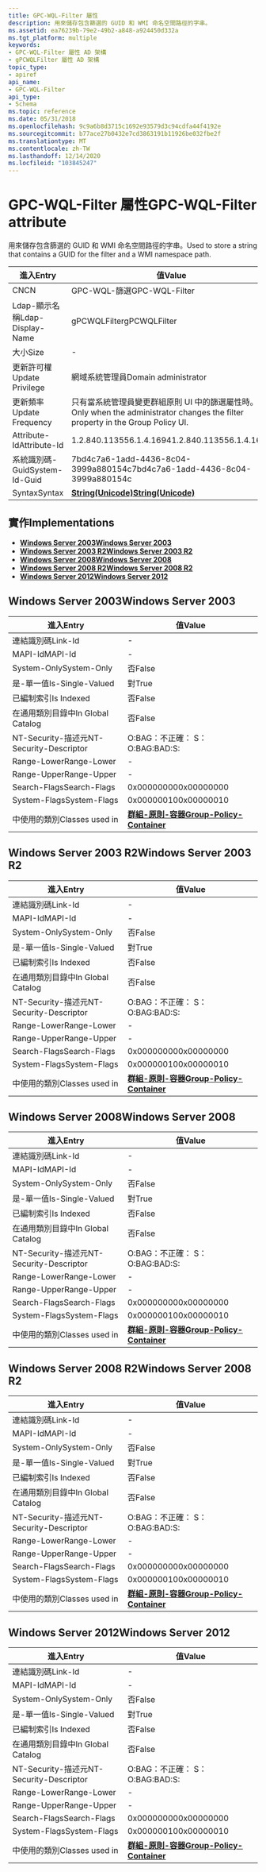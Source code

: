 ```yaml
---
title: GPC-WQL-Filter 屬性
description: 用來儲存包含篩選的 GUID 和 WMI 命名空間路徑的字串。
ms.assetid: ea76239b-79e2-49b2-a848-a924450d332a
ms.tgt_platform: multiple
keywords:
- GPC-WQL-Filter 屬性 AD 架構
- gPCWQLFilter 屬性 AD 架構
topic_type:
- apiref
api_name:
- GPC-WQL-Filter
api_type:
- Schema
ms.topic: reference
ms.date: 05/31/2018
ms.openlocfilehash: 9c9a6b8d3715c1692e93579d3c94cdfa44f4192e
ms.sourcegitcommit: b77ace27b0432e7cd3863191b11926be032fbe2f
ms.translationtype: MT
ms.contentlocale: zh-TW
ms.lasthandoff: 12/14/2020
ms.locfileid: "103845247"
---
```

# <a name="gpc-wql-filter-attribute"></a><span data-ttu-id="8d430-105">GPC-WQL-Filter 屬性</span><span class="sxs-lookup"><span data-stu-id="8d430-105">GPC-WQL-Filter attribute</span></span>

<span data-ttu-id="8d430-106">用來儲存包含篩選的 GUID 和 WMI 命名空間路徑的字串。</span><span class="sxs-lookup"><span data-stu-id="8d430-106">Used to store a string that contains a GUID for the filter and a WMI namespace path.</span></span>



| <span data-ttu-id="8d430-107">進入</span><span class="sxs-lookup"><span data-stu-id="8d430-107">Entry</span></span> | <span data-ttu-id="8d430-108">值</span><span class="sxs-lookup"><span data-stu-id="8d430-108">Value</span></span> |
|-------------------|---------------------------------------------------------------------------------|
| <span data-ttu-id="8d430-109">CN</span><span class="sxs-lookup"><span data-stu-id="8d430-109">CN</span></span>                | <span data-ttu-id="8d430-110">GPC-WQL-篩選</span><span class="sxs-lookup"><span data-stu-id="8d430-110">GPC-WQL-Filter</span></span>                                                                  |
| <span data-ttu-id="8d430-111">Ldap-顯示名稱</span><span class="sxs-lookup"><span data-stu-id="8d430-111">Ldap-Display-Name</span></span> | <span data-ttu-id="8d430-112">gPCWQLFilter</span><span class="sxs-lookup"><span data-stu-id="8d430-112">gPCWQLFilter</span></span>                                                                    |
| <span data-ttu-id="8d430-113">大小</span><span class="sxs-lookup"><span data-stu-id="8d430-113">Size</span></span>              | \-                                                                              |
| <span data-ttu-id="8d430-114">更新許可權</span><span class="sxs-lookup"><span data-stu-id="8d430-114">Update Privilege</span></span>  | <span data-ttu-id="8d430-115">網域系統管理員</span><span class="sxs-lookup"><span data-stu-id="8d430-115">Domain administrator</span></span>                                                            |
| <span data-ttu-id="8d430-116">更新頻率</span><span class="sxs-lookup"><span data-stu-id="8d430-116">Update Frequency</span></span>  | <span data-ttu-id="8d430-117">只有當系統管理員變更群組原則 UI 中的篩選屬性時。</span><span class="sxs-lookup"><span data-stu-id="8d430-117">Only when the administrator changes the filter property in the Group Policy UI.</span></span> |
| <span data-ttu-id="8d430-118">Attribute-Id</span><span class="sxs-lookup"><span data-stu-id="8d430-118">Attribute-Id</span></span>      | <span data-ttu-id="8d430-119">1.2.840.113556.1.4.1694</span><span class="sxs-lookup"><span data-stu-id="8d430-119">1.2.840.113556.1.4.1694</span></span>                                                         |
| <span data-ttu-id="8d430-120">系統識別碼-Guid</span><span class="sxs-lookup"><span data-stu-id="8d430-120">System-Id-Guid</span></span>    | <span data-ttu-id="8d430-121">7bd4c7a6-1add-4436-8c04-3999a880154c</span><span class="sxs-lookup"><span data-stu-id="8d430-121">7bd4c7a6-1add-4436-8c04-3999a880154c</span></span>                                            |
| <span data-ttu-id="8d430-122">Syntax</span><span class="sxs-lookup"><span data-stu-id="8d430-122">Syntax</span></span>            | [<span data-ttu-id="8d430-123">**String(Unicode)**</span><span class="sxs-lookup"><span data-stu-id="8d430-123">**String(Unicode)**</span></span>](s-string-unicode.md)                                     |



## <a name="implementations"></a><span data-ttu-id="8d430-124">實作</span><span class="sxs-lookup"><span data-stu-id="8d430-124">Implementations</span></span>

-   [<span data-ttu-id="8d430-125">**Windows Server 2003**</span><span class="sxs-lookup"><span data-stu-id="8d430-125">**Windows Server 2003**</span></span>](#windows-server-2003)
-   [<span data-ttu-id="8d430-126">**Windows Server 2003 R2**</span><span class="sxs-lookup"><span data-stu-id="8d430-126">**Windows Server 2003 R2**</span></span>](#windows-server-2003-r2)
-   [<span data-ttu-id="8d430-127">**Windows Server 2008**</span><span class="sxs-lookup"><span data-stu-id="8d430-127">**Windows Server 2008**</span></span>](#windows-server-2008)
-   [<span data-ttu-id="8d430-128">**Windows Server 2008 R2**</span><span class="sxs-lookup"><span data-stu-id="8d430-128">**Windows Server 2008 R2**</span></span>](#windows-server-2008-r2)
-   [<span data-ttu-id="8d430-129">**Windows Server 2012**</span><span class="sxs-lookup"><span data-stu-id="8d430-129">**Windows Server 2012**</span></span>](#windows-server-2012)

## <a name="windows-server-2003"></a><span data-ttu-id="8d430-130">Windows Server 2003</span><span class="sxs-lookup"><span data-stu-id="8d430-130">Windows Server 2003</span></span>



| <span data-ttu-id="8d430-131">進入</span><span class="sxs-lookup"><span data-stu-id="8d430-131">Entry</span></span> | <span data-ttu-id="8d430-132">值</span><span class="sxs-lookup"><span data-stu-id="8d430-132">Value</span></span> |
|------------------------|---------------------------------------------------------------------|
| <span data-ttu-id="8d430-133">連結識別碼</span><span class="sxs-lookup"><span data-stu-id="8d430-133">Link-Id</span></span>                | \-                                                                  |
| <span data-ttu-id="8d430-134">MAPI-Id</span><span class="sxs-lookup"><span data-stu-id="8d430-134">MAPI-Id</span></span>                | \-                                                                  |
| <span data-ttu-id="8d430-135">System-Only</span><span class="sxs-lookup"><span data-stu-id="8d430-135">System-Only</span></span>            | <span data-ttu-id="8d430-136">否</span><span class="sxs-lookup"><span data-stu-id="8d430-136">False</span></span>                                                               |
| <span data-ttu-id="8d430-137">是-單一值</span><span class="sxs-lookup"><span data-stu-id="8d430-137">Is-Single-Valued</span></span>       | <span data-ttu-id="8d430-138">對</span><span class="sxs-lookup"><span data-stu-id="8d430-138">True</span></span>                                                                |
| <span data-ttu-id="8d430-139">已編制索引</span><span class="sxs-lookup"><span data-stu-id="8d430-139">Is Indexed</span></span>             | <span data-ttu-id="8d430-140">否</span><span class="sxs-lookup"><span data-stu-id="8d430-140">False</span></span>                                                               |
| <span data-ttu-id="8d430-141">在通用類別目錄中</span><span class="sxs-lookup"><span data-stu-id="8d430-141">In Global Catalog</span></span>      | <span data-ttu-id="8d430-142">否</span><span class="sxs-lookup"><span data-stu-id="8d430-142">False</span></span>                                                               |
| <span data-ttu-id="8d430-143">NT-Security-描述元</span><span class="sxs-lookup"><span data-stu-id="8d430-143">NT-Security-Descriptor</span></span> | <span data-ttu-id="8d430-144">O:BAG：不正確： S：</span><span class="sxs-lookup"><span data-stu-id="8d430-144">O:BAG:BAD:S:</span></span>                                                        |
| <span data-ttu-id="8d430-145">Range-Lower</span><span class="sxs-lookup"><span data-stu-id="8d430-145">Range-Lower</span></span>            | \-                                                                  |
| <span data-ttu-id="8d430-146">Range-Upper</span><span class="sxs-lookup"><span data-stu-id="8d430-146">Range-Upper</span></span>            | \-                                                                  |
| <span data-ttu-id="8d430-147">Search-Flags</span><span class="sxs-lookup"><span data-stu-id="8d430-147">Search-Flags</span></span>           | <span data-ttu-id="8d430-148">0x00000000</span><span class="sxs-lookup"><span data-stu-id="8d430-148">0x00000000</span></span>                                                          |
| <span data-ttu-id="8d430-149">System-Flags</span><span class="sxs-lookup"><span data-stu-id="8d430-149">System-Flags</span></span>           | <span data-ttu-id="8d430-150">0x00000010</span><span class="sxs-lookup"><span data-stu-id="8d430-150">0x00000010</span></span>                                                          |
| <span data-ttu-id="8d430-151">中使用的類別</span><span class="sxs-lookup"><span data-stu-id="8d430-151">Classes used in</span></span>        | [<span data-ttu-id="8d430-152">**群組-原則-容器**</span><span class="sxs-lookup"><span data-stu-id="8d430-152">**Group-Policy-Container**</span></span>](c-grouppolicycontainer.md)<br/> |



## <a name="windows-server-2003-r2"></a><span data-ttu-id="8d430-153">Windows Server 2003 R2</span><span class="sxs-lookup"><span data-stu-id="8d430-153">Windows Server 2003 R2</span></span>



| <span data-ttu-id="8d430-154">進入</span><span class="sxs-lookup"><span data-stu-id="8d430-154">Entry</span></span> | <span data-ttu-id="8d430-155">值</span><span class="sxs-lookup"><span data-stu-id="8d430-155">Value</span></span> |
|------------------------|---------------------------------------------------------------------|
| <span data-ttu-id="8d430-156">連結識別碼</span><span class="sxs-lookup"><span data-stu-id="8d430-156">Link-Id</span></span>                | \-                                                                  |
| <span data-ttu-id="8d430-157">MAPI-Id</span><span class="sxs-lookup"><span data-stu-id="8d430-157">MAPI-Id</span></span>                | \-                                                                  |
| <span data-ttu-id="8d430-158">System-Only</span><span class="sxs-lookup"><span data-stu-id="8d430-158">System-Only</span></span>            | <span data-ttu-id="8d430-159">否</span><span class="sxs-lookup"><span data-stu-id="8d430-159">False</span></span>                                                               |
| <span data-ttu-id="8d430-160">是-單一值</span><span class="sxs-lookup"><span data-stu-id="8d430-160">Is-Single-Valued</span></span>       | <span data-ttu-id="8d430-161">對</span><span class="sxs-lookup"><span data-stu-id="8d430-161">True</span></span>                                                                |
| <span data-ttu-id="8d430-162">已編制索引</span><span class="sxs-lookup"><span data-stu-id="8d430-162">Is Indexed</span></span>             | <span data-ttu-id="8d430-163">否</span><span class="sxs-lookup"><span data-stu-id="8d430-163">False</span></span>                                                               |
| <span data-ttu-id="8d430-164">在通用類別目錄中</span><span class="sxs-lookup"><span data-stu-id="8d430-164">In Global Catalog</span></span>      | <span data-ttu-id="8d430-165">否</span><span class="sxs-lookup"><span data-stu-id="8d430-165">False</span></span>                                                               |
| <span data-ttu-id="8d430-166">NT-Security-描述元</span><span class="sxs-lookup"><span data-stu-id="8d430-166">NT-Security-Descriptor</span></span> | <span data-ttu-id="8d430-167">O:BAG：不正確： S：</span><span class="sxs-lookup"><span data-stu-id="8d430-167">O:BAG:BAD:S:</span></span>                                                        |
| <span data-ttu-id="8d430-168">Range-Lower</span><span class="sxs-lookup"><span data-stu-id="8d430-168">Range-Lower</span></span>            | \-                                                                  |
| <span data-ttu-id="8d430-169">Range-Upper</span><span class="sxs-lookup"><span data-stu-id="8d430-169">Range-Upper</span></span>            | \-                                                                  |
| <span data-ttu-id="8d430-170">Search-Flags</span><span class="sxs-lookup"><span data-stu-id="8d430-170">Search-Flags</span></span>           | <span data-ttu-id="8d430-171">0x00000000</span><span class="sxs-lookup"><span data-stu-id="8d430-171">0x00000000</span></span>                                                          |
| <span data-ttu-id="8d430-172">System-Flags</span><span class="sxs-lookup"><span data-stu-id="8d430-172">System-Flags</span></span>           | <span data-ttu-id="8d430-173">0x00000010</span><span class="sxs-lookup"><span data-stu-id="8d430-173">0x00000010</span></span>                                                          |
| <span data-ttu-id="8d430-174">中使用的類別</span><span class="sxs-lookup"><span data-stu-id="8d430-174">Classes used in</span></span>        | [<span data-ttu-id="8d430-175">**群組-原則-容器**</span><span class="sxs-lookup"><span data-stu-id="8d430-175">**Group-Policy-Container**</span></span>](c-grouppolicycontainer.md)<br/> |



## <a name="windows-server-2008"></a><span data-ttu-id="8d430-176">Windows Server 2008</span><span class="sxs-lookup"><span data-stu-id="8d430-176">Windows Server 2008</span></span>



| <span data-ttu-id="8d430-177">進入</span><span class="sxs-lookup"><span data-stu-id="8d430-177">Entry</span></span> | <span data-ttu-id="8d430-178">值</span><span class="sxs-lookup"><span data-stu-id="8d430-178">Value</span></span> |
|------------------------|---------------------------------------------------------------------|
| <span data-ttu-id="8d430-179">連結識別碼</span><span class="sxs-lookup"><span data-stu-id="8d430-179">Link-Id</span></span>                | \-                                                                  |
| <span data-ttu-id="8d430-180">MAPI-Id</span><span class="sxs-lookup"><span data-stu-id="8d430-180">MAPI-Id</span></span>                | \-                                                                  |
| <span data-ttu-id="8d430-181">System-Only</span><span class="sxs-lookup"><span data-stu-id="8d430-181">System-Only</span></span>            | <span data-ttu-id="8d430-182">否</span><span class="sxs-lookup"><span data-stu-id="8d430-182">False</span></span>                                                               |
| <span data-ttu-id="8d430-183">是-單一值</span><span class="sxs-lookup"><span data-stu-id="8d430-183">Is-Single-Valued</span></span>       | <span data-ttu-id="8d430-184">對</span><span class="sxs-lookup"><span data-stu-id="8d430-184">True</span></span>                                                                |
| <span data-ttu-id="8d430-185">已編制索引</span><span class="sxs-lookup"><span data-stu-id="8d430-185">Is Indexed</span></span>             | <span data-ttu-id="8d430-186">否</span><span class="sxs-lookup"><span data-stu-id="8d430-186">False</span></span>                                                               |
| <span data-ttu-id="8d430-187">在通用類別目錄中</span><span class="sxs-lookup"><span data-stu-id="8d430-187">In Global Catalog</span></span>      | <span data-ttu-id="8d430-188">否</span><span class="sxs-lookup"><span data-stu-id="8d430-188">False</span></span>                                                               |
| <span data-ttu-id="8d430-189">NT-Security-描述元</span><span class="sxs-lookup"><span data-stu-id="8d430-189">NT-Security-Descriptor</span></span> | <span data-ttu-id="8d430-190">O:BAG：不正確： S：</span><span class="sxs-lookup"><span data-stu-id="8d430-190">O:BAG:BAD:S:</span></span>                                                        |
| <span data-ttu-id="8d430-191">Range-Lower</span><span class="sxs-lookup"><span data-stu-id="8d430-191">Range-Lower</span></span>            | \-                                                                  |
| <span data-ttu-id="8d430-192">Range-Upper</span><span class="sxs-lookup"><span data-stu-id="8d430-192">Range-Upper</span></span>            | \-                                                                  |
| <span data-ttu-id="8d430-193">Search-Flags</span><span class="sxs-lookup"><span data-stu-id="8d430-193">Search-Flags</span></span>           | <span data-ttu-id="8d430-194">0x00000000</span><span class="sxs-lookup"><span data-stu-id="8d430-194">0x00000000</span></span>                                                          |
| <span data-ttu-id="8d430-195">System-Flags</span><span class="sxs-lookup"><span data-stu-id="8d430-195">System-Flags</span></span>           | <span data-ttu-id="8d430-196">0x00000010</span><span class="sxs-lookup"><span data-stu-id="8d430-196">0x00000010</span></span>                                                          |
| <span data-ttu-id="8d430-197">中使用的類別</span><span class="sxs-lookup"><span data-stu-id="8d430-197">Classes used in</span></span>        | [<span data-ttu-id="8d430-198">**群組-原則-容器**</span><span class="sxs-lookup"><span data-stu-id="8d430-198">**Group-Policy-Container**</span></span>](c-grouppolicycontainer.md)<br/> |



## <a name="windows-server-2008-r2"></a><span data-ttu-id="8d430-199">Windows Server 2008 R2</span><span class="sxs-lookup"><span data-stu-id="8d430-199">Windows Server 2008 R2</span></span>



| <span data-ttu-id="8d430-200">進入</span><span class="sxs-lookup"><span data-stu-id="8d430-200">Entry</span></span> | <span data-ttu-id="8d430-201">值</span><span class="sxs-lookup"><span data-stu-id="8d430-201">Value</span></span> |
|------------------------|---------------------------------------------------------------------|
| <span data-ttu-id="8d430-202">連結識別碼</span><span class="sxs-lookup"><span data-stu-id="8d430-202">Link-Id</span></span>                | \-                                                                  |
| <span data-ttu-id="8d430-203">MAPI-Id</span><span class="sxs-lookup"><span data-stu-id="8d430-203">MAPI-Id</span></span>                | \-                                                                  |
| <span data-ttu-id="8d430-204">System-Only</span><span class="sxs-lookup"><span data-stu-id="8d430-204">System-Only</span></span>            | <span data-ttu-id="8d430-205">否</span><span class="sxs-lookup"><span data-stu-id="8d430-205">False</span></span>                                                               |
| <span data-ttu-id="8d430-206">是-單一值</span><span class="sxs-lookup"><span data-stu-id="8d430-206">Is-Single-Valued</span></span>       | <span data-ttu-id="8d430-207">對</span><span class="sxs-lookup"><span data-stu-id="8d430-207">True</span></span>                                                                |
| <span data-ttu-id="8d430-208">已編制索引</span><span class="sxs-lookup"><span data-stu-id="8d430-208">Is Indexed</span></span>             | <span data-ttu-id="8d430-209">否</span><span class="sxs-lookup"><span data-stu-id="8d430-209">False</span></span>                                                               |
| <span data-ttu-id="8d430-210">在通用類別目錄中</span><span class="sxs-lookup"><span data-stu-id="8d430-210">In Global Catalog</span></span>      | <span data-ttu-id="8d430-211">否</span><span class="sxs-lookup"><span data-stu-id="8d430-211">False</span></span>                                                               |
| <span data-ttu-id="8d430-212">NT-Security-描述元</span><span class="sxs-lookup"><span data-stu-id="8d430-212">NT-Security-Descriptor</span></span> | <span data-ttu-id="8d430-213">O:BAG：不正確： S：</span><span class="sxs-lookup"><span data-stu-id="8d430-213">O:BAG:BAD:S:</span></span>                                                        |
| <span data-ttu-id="8d430-214">Range-Lower</span><span class="sxs-lookup"><span data-stu-id="8d430-214">Range-Lower</span></span>            | \-                                                                  |
| <span data-ttu-id="8d430-215">Range-Upper</span><span class="sxs-lookup"><span data-stu-id="8d430-215">Range-Upper</span></span>            | \-                                                                  |
| <span data-ttu-id="8d430-216">Search-Flags</span><span class="sxs-lookup"><span data-stu-id="8d430-216">Search-Flags</span></span>           | <span data-ttu-id="8d430-217">0x00000000</span><span class="sxs-lookup"><span data-stu-id="8d430-217">0x00000000</span></span>                                                          |
| <span data-ttu-id="8d430-218">System-Flags</span><span class="sxs-lookup"><span data-stu-id="8d430-218">System-Flags</span></span>           | <span data-ttu-id="8d430-219">0x00000010</span><span class="sxs-lookup"><span data-stu-id="8d430-219">0x00000010</span></span>                                                          |
| <span data-ttu-id="8d430-220">中使用的類別</span><span class="sxs-lookup"><span data-stu-id="8d430-220">Classes used in</span></span>        | [<span data-ttu-id="8d430-221">**群組-原則-容器**</span><span class="sxs-lookup"><span data-stu-id="8d430-221">**Group-Policy-Container**</span></span>](c-grouppolicycontainer.md)<br/> |



## <a name="windows-server-2012"></a><span data-ttu-id="8d430-222">Windows Server 2012</span><span class="sxs-lookup"><span data-stu-id="8d430-222">Windows Server 2012</span></span>



| <span data-ttu-id="8d430-223">進入</span><span class="sxs-lookup"><span data-stu-id="8d430-223">Entry</span></span> | <span data-ttu-id="8d430-224">值</span><span class="sxs-lookup"><span data-stu-id="8d430-224">Value</span></span> |
|------------------------|---------------------------------------------------------------------|
| <span data-ttu-id="8d430-225">連結識別碼</span><span class="sxs-lookup"><span data-stu-id="8d430-225">Link-Id</span></span>                | \-                                                                  |
| <span data-ttu-id="8d430-226">MAPI-Id</span><span class="sxs-lookup"><span data-stu-id="8d430-226">MAPI-Id</span></span>                | \-                                                                  |
| <span data-ttu-id="8d430-227">System-Only</span><span class="sxs-lookup"><span data-stu-id="8d430-227">System-Only</span></span>            | <span data-ttu-id="8d430-228">否</span><span class="sxs-lookup"><span data-stu-id="8d430-228">False</span></span>                                                               |
| <span data-ttu-id="8d430-229">是-單一值</span><span class="sxs-lookup"><span data-stu-id="8d430-229">Is-Single-Valued</span></span>       | <span data-ttu-id="8d430-230">對</span><span class="sxs-lookup"><span data-stu-id="8d430-230">True</span></span>                                                                |
| <span data-ttu-id="8d430-231">已編制索引</span><span class="sxs-lookup"><span data-stu-id="8d430-231">Is Indexed</span></span>             | <span data-ttu-id="8d430-232">否</span><span class="sxs-lookup"><span data-stu-id="8d430-232">False</span></span>                                                               |
| <span data-ttu-id="8d430-233">在通用類別目錄中</span><span class="sxs-lookup"><span data-stu-id="8d430-233">In Global Catalog</span></span>      | <span data-ttu-id="8d430-234">否</span><span class="sxs-lookup"><span data-stu-id="8d430-234">False</span></span>                                                               |
| <span data-ttu-id="8d430-235">NT-Security-描述元</span><span class="sxs-lookup"><span data-stu-id="8d430-235">NT-Security-Descriptor</span></span> | <span data-ttu-id="8d430-236">O:BAG：不正確： S：</span><span class="sxs-lookup"><span data-stu-id="8d430-236">O:BAG:BAD:S:</span></span>                                                        |
| <span data-ttu-id="8d430-237">Range-Lower</span><span class="sxs-lookup"><span data-stu-id="8d430-237">Range-Lower</span></span>            | \-                                                                  |
| <span data-ttu-id="8d430-238">Range-Upper</span><span class="sxs-lookup"><span data-stu-id="8d430-238">Range-Upper</span></span>            | \-                                                                  |
| <span data-ttu-id="8d430-239">Search-Flags</span><span class="sxs-lookup"><span data-stu-id="8d430-239">Search-Flags</span></span>           | <span data-ttu-id="8d430-240">0x00000000</span><span class="sxs-lookup"><span data-stu-id="8d430-240">0x00000000</span></span>                                                          |
| <span data-ttu-id="8d430-241">System-Flags</span><span class="sxs-lookup"><span data-stu-id="8d430-241">System-Flags</span></span>           | <span data-ttu-id="8d430-242">0x00000010</span><span class="sxs-lookup"><span data-stu-id="8d430-242">0x00000010</span></span>                                                          |
| <span data-ttu-id="8d430-243">中使用的類別</span><span class="sxs-lookup"><span data-stu-id="8d430-243">Classes used in</span></span>        | [<span data-ttu-id="8d430-244">**群組-原則-容器**</span><span class="sxs-lookup"><span data-stu-id="8d430-244">**Group-Policy-Container**</span></span>](c-grouppolicycontainer.md)<br/> |



 

 





